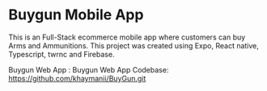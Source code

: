 # Buygun Mobile App

This is an Full-Stack ecommerce mobile app where customers can buy Arms and Ammunitions. This project was created using Expo, React native, Typescript, twrnc and Firebase.

Buygun Web App :
Buygun Web App Codebase: https://github.com/khaymanii/BuyGun.git
